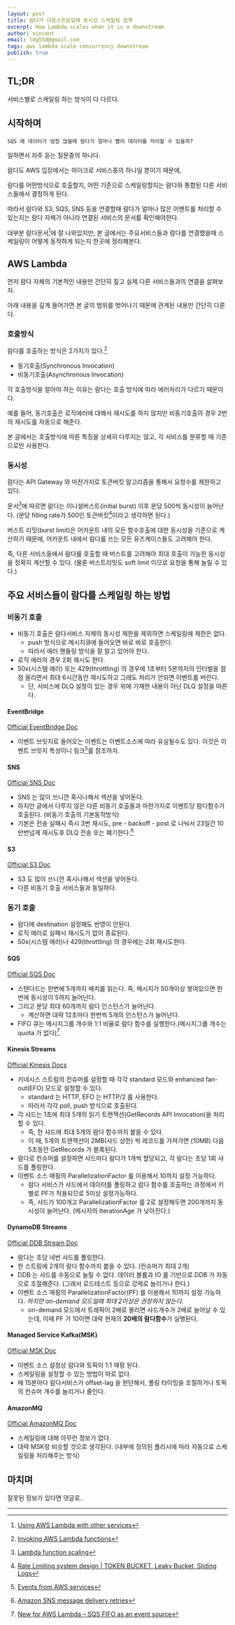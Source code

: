 ```yaml
---
layout: post
title: 람다가 다운스트림일때 동시성 스케일링 정책
excerpt: How Lambda scales when it is a downstream
author: vincent
email: ldg55d@gmail.com
tags: aws lambda scale concurrency downstream
publish: true
---
```


## TL;DR

서비스별로 스케일링 하는 방식이 다 다르다.

## 시작하며

`SQS 에 데이터가 엄청 많을때 람다가 얼마나 빨리 데이터를 처리할 수 있을까?`

일하면서 자주 듣는 질문중의 하나다.

람다도 AWS 입장에서는 마이크로 서비스중의 하나일 뿐이기 때문에,

람다를 어떤방식으로 호출할지, 어떤 기준으로 스케일링할지는 람다와 통합된 다른 서비스들에서 결정하게 된다.

따라서 람다와 S3, SQS, SNS 등을 연결할때 람다가 얼마나 많은 이벤트를 처리할 수 있는지는 람다 자체가 아니라 연결된 서비스의 문서를 확인해야한다.

대부분 람다문서[^1]에 잘 나와있지만, 본 글에서는 주요서비스들과 람다를 연결했을때 스케일링이 어떻게 동작하게 되는지 한곳에 정리해본다.

## AWS Lambda 

먼저 람다 자체의 기본적인 내용만 간단히 짚고 실제 다른 서비스들과의 연결을 살펴보자.

아래 내용을 깊게 들어가면 본 글의 범위를 벗어나기 때문에 관계된 내용만 간단히 다룬다.

### 호출방식

람다를 호출하는 방식은 2가지가 있다.[^2]

* 동기호출(Synchronous Invocation)
* 비동기호출(Asynchronous Invocation)

각 호출방식을 알아야 하는 이유는 람다는 호출 방식에 따라 에러처리가 다르기 때문이다.

예를 들어, 동기호출은 로직에러에 대해서 재시도를 하지 않지만 비동기호출의 경우 2번의 재시도를 자동으로 해준다.

본 글에서는 호출방식에 따른 특징을 상세히 다루지는 않고, 각 서비스를 분류할 때 기준으로만 사용한다.

### 동시성

람다는 API Gateway 와 마찬가지로 토큰버킷 알고리즘을 통해서 요청수를 제한하고 있다.

문서[^3]에 따르면 람다는 이니셜버스트(initial burst) 이후 분당 500씩 동시성이 늘어난다. (분당 filling rate가 500인 토큰버킷[^4]이라고 생각하면 된다.)

버스트 리밋(burst limit)은 어카운트 내의 모든 함수호출에 대한 동시성을 기준으로 계산하기 때문에, 어카운트 내에서 람다를 쓰는 모든 유즈케이스들도 고려해야 한다.

즉, 다른 서비스들에서 람다를 호출할 때 버스트를 고려해야 최대 호출이 가능한 동시성을 정확히 계산할 수 있다. (물론 버스트리밋도 soft limit 이므로 요청을 통해 늘릴 수 있다.)

## 주요 서비스들이 람다를 스케일링 하는 방법

### 비동기 호출

* 비동기 호출은 람다서비스 자체의 동시성 제한을 제외하면 스케일링에 제한은 없다.
  * push 방식으로 메시지큐에 들어오면 바로 바로 호출한다.
  * 따라서 에러 핸들링 방식을 잘 알고 있어야 한다.
* 로직 에러의 경우 2회 재시도 한다. 
* 50x(시스템 에러) 또는 429(throttling) 의 경우에 1초부터 5분까지의 인터벌을 점점 올리면서 최대 6시간동안 재시도하고 그래도 처리가 안되면 이벤트를 버린다.
  * 단, 서비스에 DLQ 설정이 있는 경우 위에 기재한 내용이 아닌 DLQ 설정을 따른다.

#### EventBridge

[Official EventBridge Doc](https://docs.aws.amazon.com/lambda/latest/dg/services-cloudwatchevents.html)

* 이벤트 브릿지로 들어오는 이벤트는 이벤트소스에 따라 유실될수도 있다. 이것은 이벤트 브릿지 특성이니 링크[^6]를 참조하자.

#### SNS

[Official SNS Doc](https://docs.aws.amazon.com/lambda/latest/dg/with-sns.html)

* SNS 는 많이 쓰니깐 혹시나해서 섹션을 넣어둔다.
* 하지만 글에서 다루지 않은 다른 비동기 호출들과 마찬가지로 이벤트당 람다함수가 호출된다. (비동기 호출의 기본동작방식)
* 기본은 전송 실패시 즉시 3번 재시도, pre - backoff - post 로 나눠서 23일간 10만번넘게 재시도후 DLQ 전송 또는 폐기한다.[^7]

#### S3

[Official S3 Doc](https://docs.aws.amazon.com/lambda/latest/dg/with-s3.html)

* S3 도 많이 쓰니깐 혹시나해서 섹션을 넣어둔다.
* 다른 비동기 호출 서비스들과 동일하다.

### 동기 호출

* 람다에 destination 설정해도 반영이 안된다.
* 로직 에러로 실패시 재시도가 없이 종료된다.
* 50x(시스템 에러)나 429(throttling) 의 경우에는 2회 재시도한다.

#### SQS

[Official SQS Doc](https://docs.aws.amazon.com/lambda/latest/dg/with-sqs.html#events-sqs-scaling)

* 스탠다드는 한번에 5개까지 배치를 읽는다. 즉, 메시지가 50개이상 쌓여있으면 한번에 동시성이 5까지 늘어난다.
* 그리고 분당 최대 60개까지 람다 인스턴스가 늘어난다.
  * 계산하면 대략 12초마다 한번씩 5개의 인스턴스가 늘어난다.
* FIFO 큐는 메시지그룹 개수와 1:1 비율로 람다 함수를 실행한다.(메시지그룹 개수는 quota 가 없다)[^5]
  

#### Kinesis Streams

[Official Kinesis Docs](https://docs.aws.amazon.com/lambda/latest/dg/with-kinesis.html)

* 키네시스 스트림의 컨슈머를 설정할 때 각각 standard 모드와 enhanced fan-out(EFO) 모드로 설정할 수 있다.
  * standard 는 HTTP, EFO 는 HTTP/2 를 사용한다.
  * 따라서 각각 poll, push 방식으로 호출된다.
* 각 샤드는 1초에 최대 5개의 읽기 트랜잭션(GetRecords API Invocation)을 처리 할 수 있다.
  * 즉, 한 샤드에 최대 5개의 람다 함수까지 붙을 수 있다.
  * 이 때, 5개의 트랜잭션이 2MB(샤드 상한) 씩 레코드를 가져가면 (10MB) 다음 5초동안 GetRecords 가 블록된다.
* 람다로 컨슈머를 설정하면 샤드마다 람다가 1개씩 할당되고, 각 람다는 초당 1회 샤드를 폴링한다.
* 이벤트 소스 매핑의 ParallelizationFactor 를 이용해서 10까지 설정 가능하다.
  * 람다 서비스가 샤드에서 데이터를 폴링하고 람다 함수를 호출하는 과정에서 키별로 PF가 적용되므로 5이상 설정가능하다.
  * 즉, 샤드가 100개고 ParallelizationFactor 를 2로 설정해두면 200개까지 동시성이 늘어난다. (메시지의 IterationAge 가 낮아진다.)

#### DynamoDB Streams 

[Official DDB Stream Doc](https://docs.aws.amazon.com/lambda/latest/dg/with-ddb.html)

* 람다는 초당 네번 샤드를 폴링한다.
* 한 스트림에 2개의 람다 함수까지 붙을 수 있다. (컨슈머가 최대 2개)
* DDB 는 샤드를 수동으로 늘릴 수 없다. 데이터 볼륨과 IO 를 기반으로 DDB 가 자동으로 조절해준다. (그래서 로드테스트 등으로 강제로 늘리거나 한다.)
* 이벤트 소스 매핑의 ParallelizationFactor(PF) 를 이용해서 10까지 설정 가능하다. *하지만 on-demand 모드일때 최대 2이상은 권장하지 않는다.*
  * on-demand 모드에서 트래픽이 2배로 몰리면 샤드개수가 2배로 늘어날 수 있는데, 이때 PF 가 10이면 대략 현재의 **20배의 람다함수**가 실행된다.

#### Managed Service Kafka(MSK)

[Official MSK Doc](https://docs.aws.amazon.com/lambda/latest/dg/with-msk.html)

* 이벤트 소스 설정상 람다와 토픽이 1:1 매핑 된다.
* 스케일링을 설정할 수 있는 방법이 따로 없다.
* 매 15분마다 람다서비스가 offset-lag 을 판단해서, 폴링 타이밍을 조절하거나 토픽의 컨슈머 개수를 늘리거나 줄인다.

#### AmazonMQ

[Official AmazonMQ Doc](https://docs.aws.amazon.com/lambda/latest/dg/with-mq.html)

* 스케일링에 대해 아무런 정보가 없다.
* 대략 MSK랑 비슷할 것으로 생각된다. (내부에 정의된 폴리시에 따라 자동으로 스케일링을 처리해주는 방식)

## 마치며

잘못된 정보가 있다면 댓글로..

----

[^1]: [Using AWS Lambda with other services](https://docs.aws.amazon.com/lambda/latest/dg/lambda-services.html)
[^2]: [Invoking AWS Lambda functions](https://docs.aws.amazon.com/lambda/latest/dg/lambda-invocation.html)
[^3]: [Lambda function scaling](https://docs.aws.amazon.com/lambda/latest/dg/invocation-scaling.html)
[^4]: [Rate Limiting system design | TOKEN BUCKET, Leaky Bucket, Sliding Logs](https://www.youtube.com/watch?v=mhUQe4BKZXs)
[^5]: [New for AWS Lambda – SQS FIFO as an event source](https://aws.amazon.com/ko/blogs/compute/new-for-aws-lambda-sqs-fifo-as-an-event-source/)
[^6]: [Events from AWS services](https://docs.aws.amazon.com/eventbridge/latest/userguide/eb-service-event.html)
[^7]: [Amazon SNS message delivery retries](https://docs.aws.amazon.com/sns/latest/dg/sns-message-delivery-retries.html)